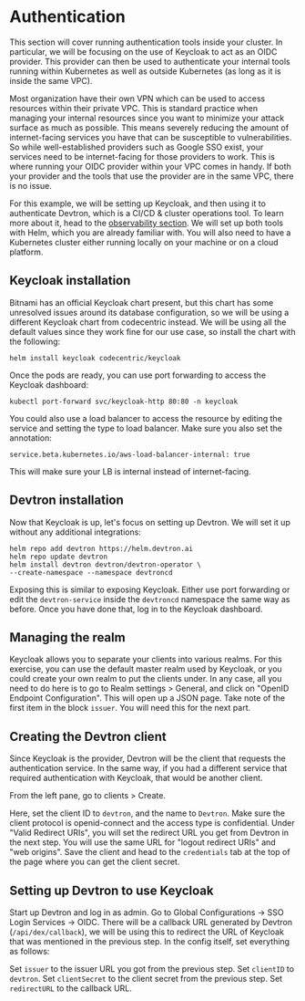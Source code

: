 # Authentication

This section will cover running authentication tools inside your cluster. In particular, we will be focusing on the use of Keycloak to act as an OIDC provider. This provider can then be used to authenticate your internal tools running within Kubernetes as well as outside Kubernetes (as long as it is inside the same VPC).

Most organization have their own VPN which can be used to access resources within their private VPC. This is standard practice when managing your internal resources since you want to minimize your attack surface as much as possible. This means severely reducing the amount of internet-facing services you have that can be susceptible to vulnerabilities. So while well-established providers such as Google SSO exist, your services need to be internet-facing for those providers to work. This is where running your OIDC provider within your VPC comes in handy. If both your provider and the tools that use the provider are in the same VPC, there is no issue.

For this example, we will be setting up Keycloak, and then using it to authenticate Devtron, which is a CI/CD & cluster operations tool. To learn more about it, head to the [observability section](../Observability101/observability.md). We will set up both tools with Helm, which you are already familiar with. You will also need to have a Kubernetes cluster either running locally on your machine or on a cloud platform.

## Keycloak installation

Bitnami has an official Keycloak chart present, but this chart has some unresolved issues around its database configuration, so we will be using a different Keycloak chart from codecentric instead. We will be using all the default values since they work fine for our use case, so install the chart with the following:

```
helm install keycloak codecentric/keycloak
```

Once the pods are ready, you can use port forwarding to access the Keycloak dashboard:

```
kubectl port-forward svc/keycloak-http 80:80 -n keycloak
```

You could also use a load balancer to access the resource by editing the service and setting the type to load balancer. Make sure you also set the annotation:

```
service.beta.kubernetes.io/aws-load-balancer-internal: true
```

This will make sure your LB is internal instead of internet-facing.

## Devtron installation

Now that Keycloak is up, let's focus on setting up Devtron. We will set it up without any additional integrations:

```
helm repo add devtron https://helm.devtron.ai
helm repo update devtron
helm install devtron devtron/devtron-operator \
--create-namespace --namespace devtroncd
```

Exposing this is similar to exposing Keycloak. Either use port forwarding or edit the `devtron-service` inside the `devtroncd` namespace the same way as before. Once you have done that, log in to the Keycloak dashboard.

## Managing the realm

Keycloak allows you to separate your clients into various realms. For this exercise, you can use the default master realm used by Keycloak, or you could create your own realm to put the clients under. In any case, all you need to do here is to go to Realm settings > General, and click on "OpenID Endpoint Configuration". This will open up a JSON page. Take note of the first item in the block `issuer`. You will need this for the next part.

## Creating the Devtron client

Since Keycloak is the provider, Devtron will be the client that requests the authentication service. In the same way, if you had a different service that required authentication with Keycloak, that would be another client. 

From the left pane, go to clients > Create.

Here, set the client ID to `devtron`, and the name to `Devtron`. Make sure the client protocol is openid-connect and the access type is confidential. Under "Valid Redirect URIs", you will set the redirect URL you get from Devtron in the next step. You will use the same URL for "logout redirect URIs" and "web origins". Save the client and head to the `credentials` tab at the top of the page where you can get the client secret. 

## Setting up Devtron to use Keycloak

Start up Devtron and log in as admin. Go to Global Configurations → SSO Login Services → OIDC. There will be a callback URL generated by Devtron (`/api/dex/callback`), we will be using this to redirect the URL of Keycloak that was mentioned in the previous step. In the config itself, set everything as follows:

Set `issuer` to the issuer URL you got from the previous step.
Set `clientID` to `devtron`.
Set `clientSecret` to the client secret from the previous step.
Set `redirectURL` to the callback URL.